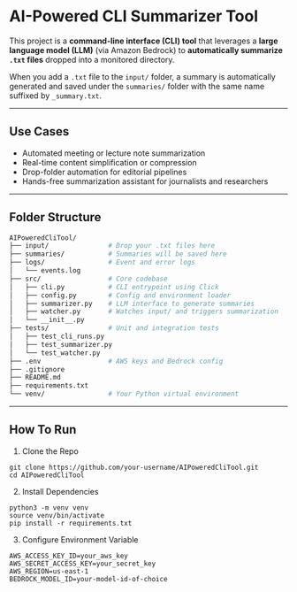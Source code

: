 # AI-Powered CLI Summarizer Tool

This project is a **command-line interface (CLI) tool** that leverages a **large language model (LLM)** (via Amazon Bedrock) to **automatically summarize `.txt` files** dropped into a monitored directory.

When you add a `.txt` file to the `input/` folder, a summary is automatically generated and saved under the `summaries/` folder with the same name suffixed by `_summary.txt`.

---

## Use Cases

- Automated meeting or lecture note summarization
- Real-time content simplification or compression
- Drop-folder automation for editorial pipelines
- Hands-free summarization assistant for journalists and researchers

---

## Folder Structure

```bash
AIPoweredCliTool/
├── input/               # Drop your .txt files here
├── summaries/           # Summaries will be saved here
├── logs/                # Event and error logs
│   └── events.log
├── src/                 # Core codebase
│   ├── cli.py           # CLI entrypoint using Click
│   ├── config.py        # Config and environment loader
│   ├── summarizer.py    # LLM interface to generate summaries
│   ├── watcher.py       # Watches input/ and triggers summarization
│   └── __init__.py
├── tests/               # Unit and integration tests
│   ├── test_cli_runs.py
│   ├── test_summarizer.py
│   └── test_watcher.py
├── .env                 # AWS keys and Bedrock config
├── .gitignore
├── README.md
├── requirements.txt
└── venv/                # Your Python virtual environment
```
---

## How To Run

1. Clone the Repo
```
git clone https://github.com/your-username/AIPoweredCliTool.git
cd AIPoweredCliTool
```
2. Install Dependencies
```
python3 -m venv venv
source venv/bin/activate
pip install -r requirements.txt
```
3. Configure Environment Variable
```
AWS_ACCESS_KEY_ID=your_aws_key
AWS_SECRET_ACCESS_KEY=your_secret_key
AWS_REGION=us-east-1
BEDROCK_MODEL_ID=your-model-id-of-choice
```
